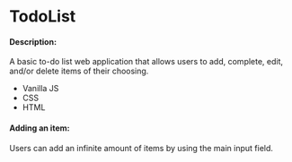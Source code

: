 # TodoList

#### Description:
A basic to-do list web application that allows users to add, complete, edit, and/or delete items of their choosing.
* Vanilla JS
* CSS
* HTML

#### Adding an item:
Users can add an infinite amount of items by using the main input field.

[](readmeFiles/Adding.gif)

